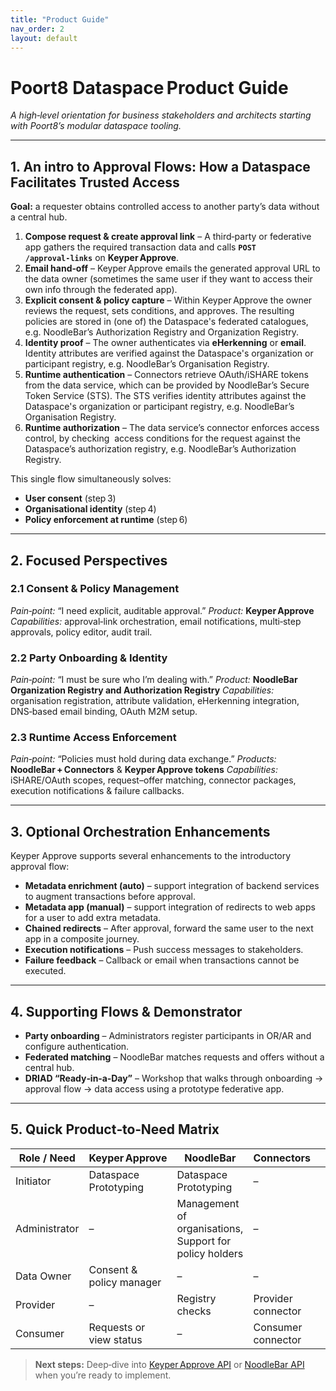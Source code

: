 ```yaml
---
title: "Product Guide"
nav_order: 2
layout: default
---
```


# Poort8 Dataspace Product Guide

*A high‑level orientation for business stakeholders and architects starting with Poort8’s modular dataspace tooling.*

---

## 1. An intro to Approval Flows: How a Dataspace Facilitates Trusted Access

**Goal:** a requester obtains controlled access to another party’s data without a central hub.

1. **Compose request & create approval link** – A third‑party or federative app gathers the required transaction data and calls **`POST /approval‑links`** on **Keyper Approve**.
2. **Email hand‑off** – Keyper Approve emails the generated approval URL to the data owner (sometimes the same user if they want to access their own info through the federated app).
3. **Explicit consent & policy capture** – Within Keyper Approve the owner reviews the request, sets conditions, and approves. The resulting policies are stored in (one of) the Dataspace's federated catalogues, e.g. NoodleBar’s Authorization Registry and Organization Registry.
4. **Identity proof** – The owner authenticates via **eHerkenning** or **email**. Identity attributes are verified against the Dataspace's organization or participant registry, e.g. NoodleBar’s Organisation Registry.
5. **Runtime authentication** – Connectors retrieve OAuth/iSHARE tokens from the data service, which can be provided by NoodleBar’s Secure Token Service (STS). The STS verifies identity attributes against the Dataspace's organization or participant registry, e.g. NoodleBar’s Organisation Registry.
6. **Runtime authorization** – The data service’s connector enforces access control, by checking  access conditions for the request against the Dataspace’s authorization registry, e.g. NoodleBar’s Authorization Registry.

This single flow simultaneously solves:

* **User consent** (step 3)
* **Organisational identity** (step 4)
* **Policy enforcement at runtime** (step 6)

---

## 2. Focused Perspectives

### 2.1 Consent & Policy Management

*Pain‑point:* “I need explicit, auditable approval.”
*Product:* **Keyper Approve**
*Capabilities:* approval‑link orchestration, email notifications, multi‑step approvals, policy editor, audit trail.

### 2.2 Party Onboarding & Identity

*Pain‑point:* “I must be sure who I’m dealing with.”
*Product:* **NoodleBar Organization Registry and Authorization Registry**
*Capabilities:* organisation registration, attribute validation, eHerkenning integration, DNS‑based email binding, OAuth M2M setup.

### 2.3 Runtime Access Enforcement

*Pain‑point:* “Policies must hold during data exchange.”
*Products:* **NoodleBar + Connectors** & **Keyper Approve tokens**
*Capabilities:* iSHARE/OAuth scopes, request–offer matching, connector packages, execution notifications & failure callbacks.

---

## 3. Optional Orchestration Enhancements

Keyper Approve supports several enhancements to the introductory approval flow:

* **Metadata enrichment (auto)** – support integration of backend services to augment transactions before approval.
* **Metadata app (manual)** – support integration of redirects to web apps for a user to add extra metadata.
* **Chained redirects** – After approval, forward the same user to the next app in a composite journey.
* **Execution notifications** – Push success messages to stakeholders.
* **Failure feedback** – Callback or email when transactions cannot be executed.

---

## 4. Supporting Flows & Demonstrator

* **Party onboarding** – Administrators register participants in OR/AR and configure authentication.
* **Federated matching** – NoodleBar matches requests and offers without a central hub.
* **DRIAD “Ready‑in‑a‑Day”** – Workshop that walks through onboarding → approval flow → data access using a prototype federative app.

---

## 5. Quick Product‑to‑Need Matrix

| Role / Need           | Keyper Approve          | NoodleBar                   | Connectors         |   |
| --------------------- | ----------------------- | --------------------------- | ------------------ | - |
| Initiator             | Dataspace Prototyping   |           Dataspace Prototyping |           –
| Administrator         | –      | Management of organisations, Support for policy holders | –                  |   |
| Data Owner            | Consent & policy manager | –                           | –                  |   |
| Provider              | –    | Registry checks             | Provider connector |   |
| Consumer              |Requests or view status  | –           | Consumer connector |   |

> **Next steps:** Deep‑dive into [Keyper Approve API](#) or [NoodleBar API](#) when you’re ready to implement.
